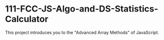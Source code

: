 # 111-FCC-JS-Algo-and-DS-Statistics-Calculator

This project introduces you to the "Advanced Array Methods" of JavaScript.
